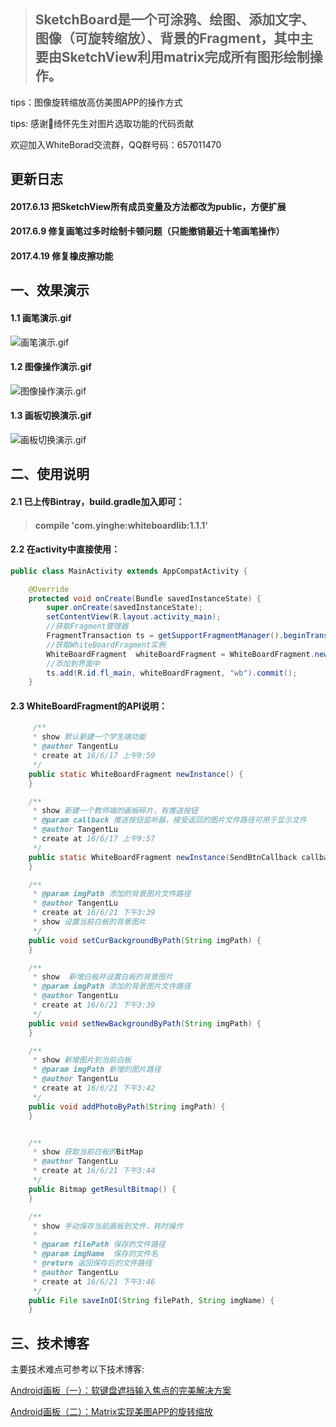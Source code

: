 > ## SketchBoard是一个可涂鸦、绘图、添加文字、图像（可旋转缩放）、背景的Fragment，其中主要由SketchView利用matrix完成所有图形绘制操作。

tips：图像旋转缩放高仿美图APP的操作方式

tips: 感谢🙏绮怀先生对图片选取功能的代码贡献

欢迎加入WhiteBorad交流群，QQ群号码：657011470


## 更新日志
#### 2017.6.13 把SketchView所有成员变量及方法都改为public，方便扩展
#### 2017.6.9 修复画笔过多时绘制卡顿问题（只能撤销最近十笔画笔操作）
#### 2017.4.19 修复橡皮擦功能

## 一、效果演示
#### 1.1 画笔演示.gif
![画笔演示.gif][101]

#### 1.2 图像操作演示.gif
![图像操作演示.gif][102]


#### 1.3 画板切换演示.gif
![画板切换演示.gif][103]

## 二、使用说明
#### 2.1 已上传Bintray，build.gradle加入即可：
> #### compile 'com.yinghe:whiteboardlib:1.1.1'

#### 2.2 在activity中直接使用：
```java
public class MainActivity extends AppCompatActivity {

    @Override
    protected void onCreate(Bundle savedInstanceState) {
        super.onCreate(savedInstanceState);
        setContentView(R.layout.activity_main);
        //获取Fragment管理器
        FragmentTransaction ts = getSupportFragmentManager().beginTransaction();
        //获取WhiteBoardFragment实例
        WhiteBoardFragment  whiteBoardFragment = WhiteBoardFragment.newInstance();
        //添加到界面中
        ts.add(R.id.fl_main, whiteBoardFragment, "wb").commit();
    }
```

#### 2.3 WhiteBoardFragment的API说明：
```java
     /**
     * show 默认新建一个学生端功能
     * @author TangentLu
     * create at 16/6/17 上午9:59
     */
    public static WhiteBoardFragment newInstance() {
    }

    /**
     * show 新建一个教师端的画板碎片，有推送按钮
     * @param callback 推送按钮监听器，接受返回的图片文件路径可用于显示文件
     * @author TangentLu
     * create at 16/6/17 上午9:57
     */
    public static WhiteBoardFragment newInstance(SendBtnCallback callback) {
    }

    /**
     * @param imgPath 添加的背景图片文件路径
     * @author TangentLu
     * create at 16/6/21 下午3:39
     * show 设置当前白板的背景图片
     */
    public void setCurBackgroundByPath(String imgPath) {
    }

    /**
     * show  新增白板并设置白板的背景图片
     * @param imgPath 添加的背景图片文件路径
     * @author TangentLu
     * create at 16/6/21 下午3:39
     */
    public void setNewBackgroundByPath(String imgPath) {
    }

    /**
     * show 新增图片到当前白板
     * @param imgPath 新增的图片路径
     * @author TangentLu
     * create at 16/6/21 下午3:42
     */
    public void addPhotoByPath(String imgPath) {
    }


    /**
     * show 获取当前白板的BitMap
     * @author TangentLu
     * create at 16/6/21 下午3:44
     */
    public Bitmap getResultBitmap() {
    }

    /**
     * show 手动保存当前画板到文件，耗时操作
     *
     * @param filePath 保存的文件路径
     * @param imgName  保存的文件名
     * @return 返回保存后的文件路径
     * @author TangentLu
     * create at 16/6/21 下午3:46
     */
    public File saveInOI(String filePath, String imgName) {
    }
```

## 三、技术博客
主要技术难点可参考以下技术博客:

[Android画板（一）：软键盘遮挡输入焦点的完美解决方案][1]

[Android画板（二）：Matrix实现美图APP的旋转缩放][2]


[1]:http://www.jianshu.com/p/aaf117c49dd7
[2]:http://www.jianshu.com/p/1f2756ddc6f7
[3]:https://github.com/dsbGenius/WhiteBoard


[101]:https://github.com/dsbGenius/WhiteBoard/blob/master/captures/stroke.gif
[102]:https://github.com/dsbGenius/WhiteBoard/blob/master/captures/image.gif
[103]:https://github.com/dsbGenius/WhiteBoard/blob/master/captures/switchSketchBoard.gif
